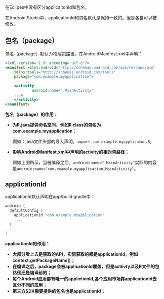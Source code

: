 在Eclipes中没有区分applicaitonId和包名。

在Android Studio中，applicationId和包名默认是保持一致的。但是各自可以被修改。

## 包名（package）

包名（package）默认为物理包路径，在AndroidManifest.xml中声明：

```xml
<?xml version="1.0" encoding="utf-8"?>
<manifest xmlns:android="http://schemas.android.com/apk/res/android"
    xmlns:tools="http://schemas.android.com/tools"
    package="com.example.myapplication">
		...
  	<activity
    		android:name=".MainActivity"
    ...>
    </activity>
</manifest>
```

**包名（package）的作用：**

* **为R.java提供命名空间，例如R class的包名为com.example.myapplication；**

  例如：java文件头部的导入声明，`import com.example.myapplicaton.R`;

* **影响AndroidManifest.xml中声明的activity的相对包路径；**

  例如上图所示，当被编译之后，`android:name=".MainActivity"`实际的内容是`android:name="com.example.myapplication.MainActivity"`。

## applicationId

applicationId默认声明在app/build.gradle中：

```gradle
android {
  defaultConfig {
    applicationId "com.example.myapplication"
    ...
  }
  ...
}
```

**applicationId的作用：**

* **大部分看上去是获取的API，实际获取的都是applicationId，例如context.getPackageName()；**
* **在编译之后，package会被applicationId覆盖，但是actiivty以及R文件的包路径还是编译前的；**
* **每个Android应用都有唯一的applictionId,各个应用市场靠applicationId去区分不同的应用；**
* **第三方SDK需要提供的包名也是applicationId；**

